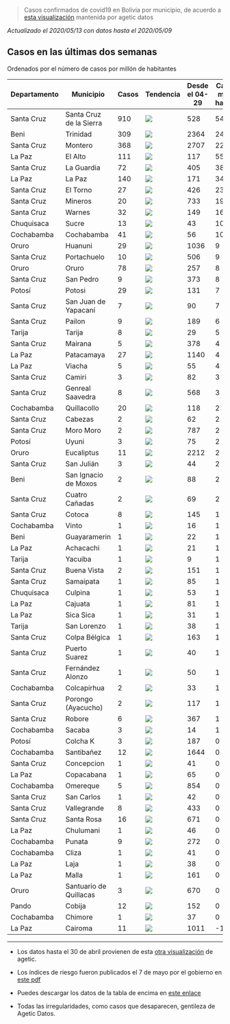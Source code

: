 > Casos confirmados de covid19 en Bolivia por municipio, de acuerdo a [esta visualización](https://datosagt2020.carto.com/builder/c1cdf57c-a007-4f3f-883a-c25ebdc50986/embed) mantenida por agetic datos

_Actualizado el 2020/05/13 con datos hasta el 2020/05/09_

## Casos en las últimas dos semanas

Ordenados por el número de casos por millón de habitantes

| Departamento   | Municipio               |   Casos | Tendencia                                      |   Desde el 04-29 |   Casos por millón de habitantes |   Recuperados |   Decesos |   Índice de riesgo |
|----------------|-------------------------|---------|------------------------------------------------|------------------|----------------------------------|---------------|-----------|--------------------|
| Santa Cruz     | Santa Cruz de la Sierra |     910 | <img src="plots/santa-cruz-de-la-sierra.png"/> |              528 |                              549 |            48 |        38 |              0.655 |
| Beni           | Trinidad                |     309 | <img src="plots/trinidad.png"/>                |             2364 |                              243 |             0 |        23 |              0.239 |
| Santa Cruz     | Montero                 |     368 | <img src="plots/montero.png"/>                 |             2707 |                              221 |            11 |        11 |              0.361 |
| La Paz         | El Alto                 |     111 | <img src="plots/el-alto.png"/>                 |              117 |                               55 |            10 |         8 |              0.694 |
| Santa Cruz     | La Guardia              |      72 | <img src="plots/la-guardia.png"/>              |              405 |                               38 |             0 |         3 |              0.661 |
| La Paz         | La Paz                  |     140 | <img src="plots/la-paz.png"/>                  |              171 |                               34 |            30 |         7 |              0.669 |
| Santa Cruz     | El Torno                |      27 | <img src="plots/el-torno.png"/>                |              426 |                               23 |             0 |         0 |              0.684 |
| Santa Cruz     | Mineros                 |      20 | <img src="plots/mineros.png"/>                 |              733 |                               19 |             0 |         0 |              0.702 |
| Santa Cruz     | Warnes                  |      32 | <img src="plots/warnes.png"/>                  |              149 |                               16 |             0 |         1 |              0.702 |
| Chuquisaca     | Sucre                   |      13 | <img src="plots/sucre.png"/>                   |               43 |                               10 |             1 |         1 |              0.898 |
| Cochabamba     | Cochabamba              |      41 | <img src="plots/cochabamba.png"/>              |               56 |                               10 |            10 |         2 |              0.726 |
| Oruro          | Huanuni                 |      29 | <img src="plots/huanuni.png"/>                 |             1036 |                                9 |             4 |         0 |              0.637 |
| Santa Cruz     | Portachuelo             |      10 | <img src="plots/portachuelo.png"/>             |              506 |                                9 |             0 |         0 |              0.745 |
| Oruro          | Oruro                   |      78 | <img src="plots/oruro.png"/>                   |              257 |                                8 |            22 |         5 |              0.713 |
| Santa Cruz     | San Pedro               |       9 | <img src="plots/san-pedro.png"/>               |              373 |                                8 |             0 |         0 |              0.776 |
| Potosí         | Potosi                  |      29 | <img src="plots/potosi.png"/>                  |              131 |                                7 |             2 |         1 |              0.811 |
| Santa Cruz     | San Juan de Yapacaní    |       7 | <img src="plots/san-juan-de-yapacaní.png"/>    |               90 |                                7 |             0 |         0 |              0.896 |
| Santa Cruz     | Pailon                  |       9 | <img src="plots/pailon.png"/>                  |              189 |                                6 |             0 |         0 |              0.750 |
| Tarija         | Tarija                  |       8 | <img src="plots/tarija.png"/>                  |               29 |                                5 |             0 |         0 |              0.771 |
| Santa Cruz     | Mairana                 |       5 | <img src="plots/mairana.png"/>                 |              378 |                                4 |             0 |         1 |              0.764 |
| La Paz         | Patacamaya              |      27 | <img src="plots/patacamaya.png"/>              |             1140 |                                4 |             3 |         1 |              0.549 |
| La Paz         | Viacha                  |       5 | <img src="plots/viacha.png"/>                  |               55 |                                4 |             0 |         0 |              0.707 |
| Santa Cruz     | Camiri                  |       3 | <img src="plots/camiri.png"/>                  |               82 |                                3 |             0 |         0 |              0.767 |
| Santa Cruz     | Genreal Saavedra        |       8 | <img src="plots/genreal-saavedra.png"/>        |              568 |                                3 |             0 |         0 |              0.703 |
| Cochabamba     | Quillacollo             |      20 | <img src="plots/quillacollo.png"/>             |              118 |                                2 |             0 |         1 |              0.714 |
| Santa Cruz     | Cabezas                 |       2 | <img src="plots/cabezas.png"/>                 |               62 |                                2 |             0 |         0 |              0.925 |
| Santa Cruz     | Moro Moro               |       2 | <img src="plots/moro-moro.png"/>               |              787 |                                2 |             0 |         0 |              0.911 |
| Potosí         | Uyuni                   |       3 | <img src="plots/uyuni.png"/>                   |               75 |                                2 |             0 |         0 |              0.856 |
| Oruro          | Eucaliptus              |      11 | <img src="plots/eucaliptus.png"/>              |             2212 |                                2 |             0 |         4 |              0.355 |
| Santa Cruz     | San Julián              |       3 | <img src="plots/san-julián.png"/>              |               44 |                                2 |             0 |         0 |              0.752 |
| Beni           | San Ignacio de Moxos    |       2 | <img src="plots/san-ignacio-de-moxos.png"/>    |               88 |                                2 |             0 |         0 |              0.615 |
| Santa Cruz     | Cuatro Cañadas          |       2 | <img src="plots/cuatro-cañadas.png"/>          |               69 |                                2 |             0 |         1 |              0.927 |
| Santa Cruz     | Cotoca                  |       8 | <img src="plots/cotoca.png"/>                  |              145 |                                1 |             0 |         0 |              0.693 |
| Cochabamba     | Vinto                   |       1 | <img src="plots/vinto.png"/>                   |               16 |                                1 |             0 |         0 |              0.738 |
| Beni           | Guayaramerin            |       1 | <img src="plots/guayaramerin.png"/>            |               22 |                                1 |             0 |         0 |              0.620 |
| La Paz         | Achacachi               |       1 | <img src="plots/achacachi.png"/>               |               21 |                                1 |             0 |         0 |              0.756 |
| Tarija         | Yacuiba                 |       1 | <img src="plots/yacuiba.png"/>                 |                9 |                                1 |             0 |         1 |              0.892 |
| Santa Cruz     | Buena Vista             |       2 | <img src="plots/buena-vista.png"/>             |              151 |                                1 |             0 |         0 |              0.761 |
| Santa Cruz     | Samaipata               |       1 | <img src="plots/samaipata.png"/>               |               85 |                                1 |             0 |         0 |              0.916 |
| Chuquisaca     | Culpina                 |       1 | <img src="plots/culpina.png"/>                 |               53 |                                1 |             0 |         0 |              0.932 |
| La Paz         | Cajuata                 |       1 | <img src="plots/cajuata.png"/>                 |               81 |                                1 |             0 |         0 |              0.921 |
| La Paz         | Sica Sica               |       1 | <img src="plots/sica-sica.png"/>               |               31 |                                1 |             0 |         0 |              0.919 |
| Tarija         | San Lorenzo             |       1 | <img src="plots/san-lorenzo.png"/>             |               38 |                                1 |             0 |         0 |              0.914 |
| Santa Cruz     | Colpa Bélgica           |       1 | <img src="plots/colpa-bélgica.png"/>           |              163 |                                1 |             0 |         0 |              0.922 |
| Santa Cruz     | Puerto Suarez           |       1 | <img src="plots/puerto-suarez.png"/>           |               40 |                                1 |             0 |         0 |              0.924 |
| Santa Cruz     | Fernández Alonzo        |       1 | <img src="plots/fernández-alonzo.png"/>        |               50 |                                1 |             0 |         0 |              0.925 |
| Cochabamba     | Colcapirhua             |       2 | <img src="plots/colcapirhua.png"/>             |               33 |                                1 |             1 |         0 |              0.737 |
| Santa Cruz     | Porongo (Ayacucho)      |       2 | <img src="plots/porongo-(ayacucho).png"/>      |              117 |                                1 |             1 |         0 |              0.707 |
| Santa Cruz     | Robore                  |       6 | <img src="plots/robore.png"/>                  |              367 |                                1 |             3 |         1 |              0.695 |
| Cochabamba     | Sacaba                  |       3 | <img src="plots/sacaba.png"/>                  |               14 |                                1 |             1 |         1 |              0.738 |
| Potosí         | Colcha K                |       3 | <img src="plots/colcha-k.png"/>                |              187 |                                0 |             0 |         0 |              0.818 |
| Cochabamba     | Santibañez              |      12 | <img src="plots/santibañez.png"/>              |             1644 |                                0 |             8 |         0 |              0.419 |
| Santa Cruz     | Concepcion              |       1 | <img src="plots/concepcion.png"/>              |               41 |                                0 |             0 |         0 |              0.774 |
| La Paz         | Copacabana              |       1 | <img src="plots/copacabana.png"/>              |               65 |                                0 |             1 |         0 |              0.743 |
| Cochabamba     | Omereque                |       5 | <img src="plots/omereque.png"/>                |              854 |                                0 |             4 |         0 |              0.612 |
| Santa Cruz     | San Carlos              |       1 | <img src="plots/san-carlos.png"/>              |               42 |                                0 |             1 |         0 |              0.772 |
| Santa Cruz     | Vallegrande             |       8 | <img src="plots/vallegrande.png"/>             |              433 |                                0 |             4 |         0 |              0.675 |
| Santa Cruz     | Santa Rosa              |      16 | <img src="plots/santa-rosa.png"/>              |              671 |                                0 |             0 |         0 |              0.632 |
| La Paz         | Chulumani               |       1 | <img src="plots/chulumani.png"/>               |               46 |                                0 |             0 |         0 |              0.758 |
| Cochabamba     | Punata                  |       9 | <img src="plots/punata.png"/>                  |              272 |                                0 |             0 |         1 |              0.724 |
| Cochabamba     | Cliza                   |       1 | <img src="plots/cliza.png"/>                   |               41 |                                0 |             0 |         1 |              0.702 |
| La Paz         | Laja                    |       1 | <img src="plots/laja.png"/>                    |               38 |                                0 |             0 |         0 |              0.695 |
| La Paz         | Malla                   |       1 | <img src="plots/malla.png"/>                   |              161 |                                0 |             0 |         0 |              0.732 |
| Oruro          | Santuario de Quillacas  |       3 | <img src="plots/santuario-de-quillacas.png"/>  |              670 |                                0 |             2 |         0 |              0.639 |
| Pando          | Cobija                  |      12 | <img src="plots/cobija.png"/>                  |              152 |                                0 |             6 |         1 |              0.710 |
| Cochabamba     | Chimore                 |       1 | <img src="plots/chimore.png"/>                 |               37 |                                0 |             1 |         0 |              0.799 |
| La Paz         | Cairoma                 |      11 | <img src="plots/cairoma.png"/>                 |             1011 |                               -1 |             1 |         0 |              0.522 |

---

- Los datos hasta el 30 de abril provienen de esta [otra visualización](https://juliael.carto.com/builder/c70fa175-3e6a-4955-8088-89048c6e6886/embed) de agetic.

- Los índices de riesgo fueron publicados el 7 de mayo por el gobierno en [este pdf](https://www.minsalud.gob.bo/images/Descarga/covid19/Indice_Riesgo_Municipal_070520.pdf)

- Puedes descargar los datos de la tabla de encima en [este enlace](https://raw.githubusercontent.com/mauforonda/casos-municipios/master/dashboard.csv)

- Todas las irregularidades, como casos que desaparecen, gentileza de Agetic Datos.